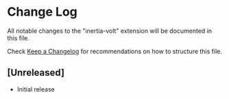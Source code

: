 # Change Log

All notable changes to the "inertia-volt" extension will be documented in this file.

Check [Keep a Changelog](http://keepachangelog.com/) for recommendations on how to structure this file.

## [Unreleased]

- Initial release